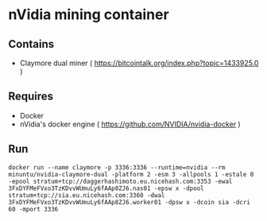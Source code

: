 # nVidia mining container 

## Contains

- Claymore dual miner ( https://bitcointalk.org/index.php?topic=1433925.0 )

## Requires

- Docker
- nVidia's docker engine ( https://github.com/NVIDIA/nvidia-docker )

## Run

```
docker run --name claymore -p 3336:3336 --runtime=nvidia --rm minuntu/nvidia-claymore-dual -platform 2 -esm 3 -allpools 1 -estale 0 -epool stratum+tcp://daggerhashimoto.eu.nicehash.com:3353 -ewal 3FxDYFMeFVxo3TzKDvvWUmuLy6fAAp8ZJ6.nas01 -epsw x -dpool stratum+tcp://sia.eu.nicehash.com:3360 -dwal 3FxDYFMeFVxo3TzKDvvWUmuLy6fAAp8ZJ6.worker01 -dpsw x -dcoin sia -dcri 60 -mport 3336
```